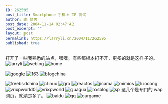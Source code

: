 ```yaml
---
ID: 262595
post_title: Smartphone 手机上 IE 测试
author: 南 靖男
post_date: 2004-11-14 02:47:42
post_excerpt: ""
layout: post
permalink: https://larryli.cn/2004/11/262595
published: true
---
```

打开了一些我熟悉的站点，嘿嘿。有些都根本打不开，更多的就是这样子的。
<img src="https://larryli.cn/wp-content/uploads/50/5051/2007/07/larryli.gif" alt="larryli" /> <img src="https://larryli.cn/wp-content/uploads/50/5051/2007/07/weblog.gif" alt="weblog" /> <img src="https://larryli.cn/wp-content/uploads/50/5051/2007/07/home.gif" alt="home" />

<!--more--><img src="https://larryli.cn/wp-content/uploads/50/5051/2007/07/google.gif" alt="google" /> <img src="https://larryli.cn/wp-content/uploads/50/5051/2007/07/163.gif" alt="163" /> <img src="https://larryli.cn/wp-content/uploads/50/5051/2007/07/blogchina.gif" alt="blogchina" />
<img src="https://larryli.cn/wp-content/uploads/50/5051/2007/07/freebsdchina.gif" alt="freebsdchina" /> <img src="https://larryli.cn/wp-content/uploads/50/5051/2007/07/clinux.gif" alt="clinux" /> <img src="https://larryli.cn/wp-content/uploads/50/5051/2007/07/gro.gif" alt="gro" />
<img src="https://larryli.cn/wp-content/uploads/50/5051/2007/07/reactos.gif" alt="reactos" /> <img src="https://larryli.cn/wp-content/uploads/50/5051/2007/07/jicama.gif" alt="jicama" /> <img src="https://larryli.cn/wp-content/uploads/50/5051/2007/07/mimios.gif" alt="mimios" />
<img src="https://larryli.cn/wp-content/uploads/50/5051/2007/07/luocong.gif" alt="luocong" /> <img src="https://larryli.cn/wp-content/uploads/50/5051/2007/07/vrixpworld0.gif" alt="vrixpworld0" /> <img src="https://larryli.cn/wp-content/uploads/50/5051/2007/07/vrixpworld.gif" alt="vrixpworld" />
<img src="https://larryli.cn/wp-content/uploads/50/5051/2007/07/guagua.gif" alt="guagua" /> <img src="https://larryli.cn/wp-content/uploads/50/5051/2007/07/rosblog.gif" alt="rosblog" /> <img src="https://larryli.cn/wp-content/uploads/50/5051/2007/07/sp.gif" alt="sp" />
这几个是专门的 wap 网页，就清楚多了。
<img src="https://larryli.cn/wp-content/uploads/50/5051/2007/07/baidu.gif" alt="baidu" /> <img src="https://larryli.cn/wp-content/uploads/50/5051/2007/07/qq.gif" alt="qq" /> <img src="https://larryli.cn/wp-content/uploads/50/5051/2007/07/ourgame.gif" alt="ourgame" />